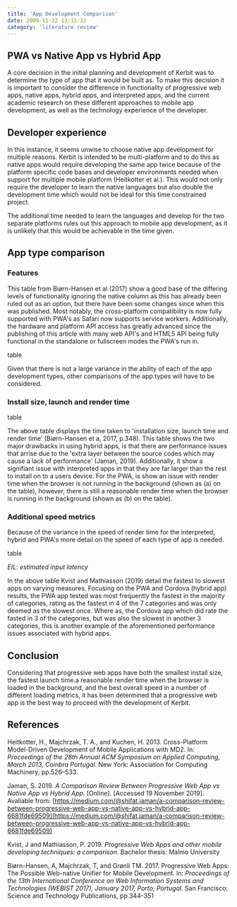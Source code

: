 ```yaml
---
title: 'App Development Comparison'
date: 2009-11-22 13:11:11
category: 'literature review'
---
```


## PWA vs Native App vs Hybrid App

A core decision in the initial planning and development of Kerbit was to determine the type of app that it would be built as. To make this decision it is important to consider the difference in functionality of progressive web apps, native apps, hybrid apps, and interpreted apps, and the current academic research on these different approaches to mobile app development, as well as the technology experience of the developer.

## Developer experience

In this instance, it seems unwise to choose native app development for multiple reasons. Kerbit is intended to be multi-platform and to do this as native apps would require developing the same app twice because of the platform specific code bases and developer environments needed when support for multiple mobile platform (Heitkotter et al.). This would not only require the developer to learn the native languages but also double the development time which would not be ideal for this time constrained project.

The additional time needed to learn the languages and develop for the two separate platforms rules out this approach to mobile app development, as it is unlikely that this would be achievable in the time given.

## App type comparison

### Features

This table from Biørn-Hansen et al (2017) show a good base of the differing levels of functionality ignoring the native column as this has already been ruled out as an option, but there have been some changes since when this was published. Most notably, the cross-platform compatibility is now fully supported with PWA's as Safari now supports service workers. Additionally, the hardware and platform API access has greatly advanced since the publishing of this article with many web API's and HTML5 API being fully functional in the standalone or fullscreen modes the PWA's run in.

table

Given that there is not a large variance in the ability of each of the app development types, other comparisons of the app types will have to be considered.

### Install size, launch and render time

table

The above table displays the time taken to 'installation size, launch time and render time' (Biørn-Hansen et a, 2017, p.348). This table shows the two major drawbacks in using hybrid apps, is that there are performance issues that arrise due to the 'extra layer between the source codes which may cause a lack of performance' (Jaman, 2019). Additionally, it show a signifiant issue with interpreted apps in that they are far larger than the rest to install on to a users device. For the PWA, is show an issue with render time when the browser is not running in the background (shown as (a) on the table), however, there is still a reasonable render time when the browser is running in the background (shown as (b) on the table).

### Additional speed metrics

Because of the variance in the speed of render time for the interpreted, hybrid and PWA's more detail on the speed of each type of app is needed.

table

_EIL: estimated input latency_

In the above table Kvist and Mathiasson (2019) detail the fastest to slowest apps on varying measures. Focusing on the PWA and Cordova (hybrid app) results, the PWA app tested was most frequently the fastest in the majority of categories, rating as the fastest in 4 of the 7 categories and was only deemed as the slowest once. Where as, the Cordova app which did rate the fasted in 3 of the categories, but was also the slowest in another 3 categories, this is another example of the aforementioned performance issues associated with hybrid apps.

## Conclusion

Considering that progressive web apps have both the smallest install size, the fastest launch time.a reasonable render time when the browser is loaded in the background, and the best overall speed in a number of different loading metrics, it has been determined that a progressive web app is the best way to proceed with the development of Kerbit.

## References

Heitkotter, H., Majchrzak, T. A., and Kuchen, H. 2013. Cross-Platform Model-Driven Development of Mobile Applications with MD2. In: _Proceedings of the 28th Annual ACM Symposium on Applied Computing, March 2013, Coinbra Portugal_. New York: Association for Computing Machinery, pp.526–533.

Jaman, S. 2019. _A Comparison Review Between Progressive Web App vs Native App vs Hybrid App._ [Online]. [Accessed 19 November 2019]. Avaliable from: [https://medium.com/@shifat.jaman/a-comparison-review-between-progressive-web-app-vs-native-app-vs-hybrid-app-6681fde69509](https://medium.com/@shifat.jaman/a-comparison-review-between-progressive-web-app-vs-native-app-vs-hybrid-app-6681fde69509)

Kvist, J and Mathiasson, P. 2019. _Progressive Web Apps and other mobile developing techniques: a comparison_. Bachelor thesis: Malmo University

Biørn-Hansen, A, Majchrzak, T, and Grønli TM. 2017. Progressive Web Apps: The Possible Web-native Unifier for Mobile Development. In: _Proceedings of the 13th International Conference on Web Information Systems and Technologies (WEBIST 2017), January 2017, Porto, Portugal._ San Francisco: Science and Technology Publications, pp.344-351
